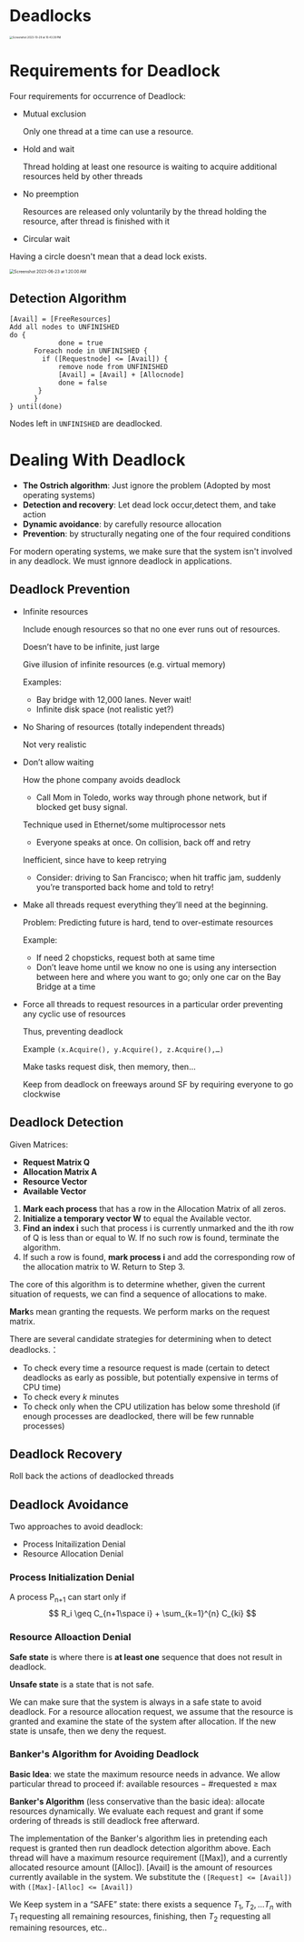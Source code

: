 # Deadlocks

<img src="https://p.ipic.vip/mhh6l6.png" alt="Screenshot 2023-10-29 at 10.43.39 PM" style="zoom: 33%;" />

# Requirements for Deadlock

Four requirements for occurrence of Deadlock:

* Mutual exclusion

  Only one thread at a time can use a resource.

* Hold and wait

  Thread holding at least one resource is waiting to acquire additional resources held by other threads

* No preemption

  Resources are released only voluntarily by the thread holding the resource, after thread is finished with it

* Circular wait

 Having a circle doesn't mean that a dead lock exists. 

<img src="https://p.ipic.vip/jalu9q.png" alt="Screenshot 2023-06-23 at 1.20.00 AM" style="zoom:50%;" />

## Detection Algorithm

```pseudocode
[Avail] = [FreeResources]
Add all nodes to UNFINISHED 	
do {
			done = true
      Foreach node in UNFINISHED {
      	if ([Requestnode] <= [Avail]) {
      		remove node from UNFINISHED
        	[Avail] = [Avail] + [Allocnode]
        	done = false
       }
      }
} until(done)
```

Nodes left in `UNFINISHED` are deadlocked.

# Dealing With Deadlock

* **The Ostrich algorithm**: Just ignore the problem (Adopted by most operating systems)
* **Detection and recovery**: Let dead lock occur,detect them, and take action
* **Dynamic avoidance**: by carefully resource allocation
* **Prevention**: by structurally negating one of the four required conditions

For modern operating systems, we make sure that the system isn't involved in any deadlock. We must ignnore deadlock in applications.

## Deadlock Prevention

* Infinite resources

  Include enough resources so that no one ever runs out of resources.

  Doesn’t have to be infinite, just large

  Give illusion of infinite resources (e.g. virtual memory)

  Examples:

  * Bay bridge with 12,000 lanes. Never wait!
  * Infinite disk space (not realistic yet?)

* No Sharing of resources (totally independent threads)

  Not very realistic

* Don’t allow waiting 

  How the phone company avoids deadlock

  * Call Mom in Toledo, works way through phone network, but if blocked get busy signal. 

  Technique used in Ethernet/some multiprocessor nets

  * Everyone speaks at once. On collision, back off and retry

  Inefficient, since have to keep retrying

  * Consider: driving to San Francisco; when hit traffic jam, suddenly you’re transported back home and told to retry!

* Make all threads request everything they’ll need at the beginning.

  Problem: Predicting future is hard, tend to over-estimate resources

  Example:

  * If need 2 chopsticks, request both at same time
  * Don’t leave home until we know no one is using any intersection between here and where you want to go; only one car on the Bay Bridge at a time

* Force all threads to request resources in a particular order preventing any cyclic use of resources

  Thus, preventing deadlock

  Example `(x.Acquire(), y.Acquire(), z.Acquire(),…)`

  Make tasks request disk, then memory, then…

  Keep from deadlock on freeways around SF by requiring everyone to go clockwise

## Deadlock Detection

Given Matrices:

- **Request Matrix Q**
- **Allocation Matrix A**
- **Resource Vector**
- **Available Vector**

1. **Mark each process** that has a row in the Allocation Matrix of all zeros.
2. **Initialize a temporary vector W** to equal the Available vector.
3. **Find an index i** such that process i is currently unmarked and the ith row of Q is less than or equal to W. If no such row is found, terminate the algorithm.
4. If such a row is found, **mark process i** and add the corresponding row of the allocation matrix to W. Return to Step 3.

The core of this algorithm is to determine whether, given the current situation of requests, we can find a sequence of allocations to make.

**Mark**s mean granting the requests. We perform marks on the request matrix.

There are several candidate strategies for determining when to detect deadlocks.：

* To check every time a resource request is made (certain to detect deadlocks as early as possible, but potentially expensive in terms of CPU time)
* To check every $k$ minutes
* To check only when the CPU utilization has below some threshold (if enough processes are deadlocked, there will be few runnable processes)

## Deadlock Recovery

Roll back the actions of deadlocked threads

## Deadlock Avoidance

Two approaches to avoid deadlock:

* Process Initailization Denial
* Resource Allocation Denial

### Process Initialization Denial

A process $\text{P}_\text{{n+1}}$ can start only if
$$
R_i \geq C_{n+1\space i} + \sum_{k=1}^{n} C_{ki}
$$

### Resource Alloaction Denial

**Safe state** is where there is **at least one** sequence that does not result in deadlock.

**Unsafe state** is a state that is not safe.

We can make sure that the system is always in a safe state to avoid deadlock. For a resource allocation request, we assume that the resource is granted and examine the state of the system after allocation. If the new state is unsafe, then we deny the request.

### Banker's Algorithm for Avoiding Deadlock

**Basic Idea**: we state the maximum resource needs in advance. We allow particular thread to proceed if: available resources $-$ #requested $\geq$ max

**Banker's Algorithm** (less conservative than the basic idea): allocate resources dynamically. We evaluate each request and grant if some ordering of threads is still deadlock free afterward.

The implementation of the Banker's algorithm lies in pretending each request is granted then run deadlock detection algorithm above. Each thread will have a maximum resource requirement ([Max]), and a currently allocated resource amount ([Alloc]). [Avail] is the amount of resources currently available in the system. We substitute the `([Request] <= [Avail])` with `([Max]-[Alloc] <= [Avail])`

We Keep system in a “SAFE” state: there exists a sequence ${T_1, T_2, … T_n}$ with $T_1$ requesting all remaining resources, finishing, then $T_2$ requesting all remaining resources, etc..

